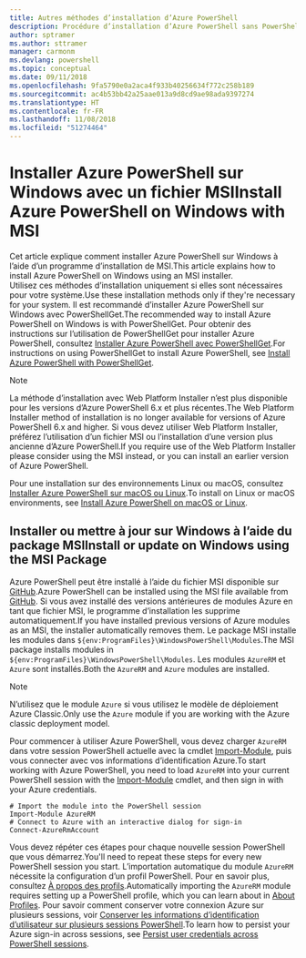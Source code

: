 ```yaml
---
title: Autres méthodes d’installation d’Azure PowerShell
description: Procédure d’installation d’Azure PowerShell sans PowerShellGet à l’aide d’un fichier MSI
author: sptramer
ms.author: sttramer
manager: carmonm
ms.devlang: powershell
ms.topic: conceptual
ms.date: 09/11/2018
ms.openlocfilehash: 9fa5790e0a2aca4f933b40256634f772c258b189
ms.sourcegitcommit: ac4b53bb42a25aae013a9d8cd9ae98ada9397274
ms.translationtype: HT
ms.contentlocale: fr-FR
ms.lasthandoff: 11/08/2018
ms.locfileid: "51274464"
---
```

# <a name="install-azure-powershell-on-windows-with-msi"></a><span data-ttu-id="8e980-103">Installer Azure PowerShell sur Windows avec un fichier MSI</span><span class="sxs-lookup"><span data-stu-id="8e980-103">Install Azure PowerShell on Windows with MSI</span></span>

<span data-ttu-id="8e980-104">Cet article explique comment installer Azure PowerShell sur Windows à l’aide d’un programme d’installation de MSI.</span><span class="sxs-lookup"><span data-stu-id="8e980-104">This article explains how to install Azure PowerShell on Windows using an MSI installer.</span></span>  
<span data-ttu-id="8e980-105">Utilisez ces méthodes d’installation uniquement si elles sont nécessaires pour votre système.</span><span class="sxs-lookup"><span data-stu-id="8e980-105">Use these installation methods only if they're necessary for your system.</span></span> <span data-ttu-id="8e980-106">Il est recommandé d’installer Azure PowerShell sur Windows avec PowerShellGet.</span><span class="sxs-lookup"><span data-stu-id="8e980-106">The recommended way to install Azure PowerShell on Windows is with PowerShellGet.</span></span> <span data-ttu-id="8e980-107">Pour obtenir des instructions sur l’utilisation de PowerShellGet pour installer Azure PowerShell, consultez [Installer Azure PowerShell avec PowerShellGet](install-azurerm-ps.md).</span><span class="sxs-lookup"><span data-stu-id="8e980-107">For instructions on using PowerShellGet to install Azure PowerShell, see [Install Azure PowerShell with PowerShellGet](install-azurerm-ps.md).</span></span>

> [!NOTE]
> <span data-ttu-id="8e980-108">La méthode d’installation avec Web Platform Installer n’est plus disponible pour les versions d’Azure PowerShell 6.x et plus récentes.</span><span class="sxs-lookup"><span data-stu-id="8e980-108">The Web Platform Installer method of installation is no longer available for versions of Azure PowerShell 6.x and higher.</span></span> <span data-ttu-id="8e980-109">Si vous devez utiliser Web Platform Installer, préférez l’utilisation d’un fichier MSI ou l’installation d’une version plus ancienne d’Azure PowerShell.</span><span class="sxs-lookup"><span data-stu-id="8e980-109">If you require use of the Web Platform Installer please consider using the MSI instead, or you can install an earlier version of Azure PowerShell.</span></span>

<span data-ttu-id="8e980-110">Pour une installation sur des environnements Linux ou macOS, consultez [Installer Azure PowerShell sur macOS ou Linux](install-azurermps-maclinux.md).</span><span class="sxs-lookup"><span data-stu-id="8e980-110">To install on Linux or macOS environments, see [Install Azure PowerShell on macOS or Linux](install-azurermps-maclinux.md).</span></span>

## <a name="install-or-update-on-windows-using-the-msi-package"></a><span data-ttu-id="8e980-111">Installer ou mettre à jour sur Windows à l’aide du package MSI</span><span class="sxs-lookup"><span data-stu-id="8e980-111">Install or update on Windows using the MSI Package</span></span>

<span data-ttu-id="8e980-112">Azure PowerShell peut être installé à l’aide du fichier MSI disponible sur [GitHub](https://github.com/Azure/azure-powershell/releases/latest).</span><span class="sxs-lookup"><span data-stu-id="8e980-112">Azure PowerShell can be installed using the MSI file available from [GitHub](https://github.com/Azure/azure-powershell/releases/latest).</span></span> <span data-ttu-id="8e980-113">Si vous avez installé des versions antérieures de modules Azure en tant que fichier MSI, le programme d’installation les supprime automatiquement.</span><span class="sxs-lookup"><span data-stu-id="8e980-113">If you have installed previous versions of Azure modules as an MSI, the installer automatically removes them.</span></span> <span data-ttu-id="8e980-114">Le package MSI installe les modules dans `${env:ProgramFiles}\WindowsPowerShell\Modules`.</span><span class="sxs-lookup"><span data-stu-id="8e980-114">The MSI package installs modules in `${env:ProgramFiles}\WindowsPowerShell\Modules`.</span></span> <span data-ttu-id="8e980-115">Les modules `AzureRM` et `Azure` sont installés.</span><span class="sxs-lookup"><span data-stu-id="8e980-115">Both the `AzureRM` and `Azure` modules are installed.</span></span>

> [!NOTE]
> <span data-ttu-id="8e980-116">N’utilisez que le module `Azure` si vous utilisez le modèle de déploiement Azure Classic.</span><span class="sxs-lookup"><span data-stu-id="8e980-116">Only use the `Azure` module if you are working with the Azure classic deployment model.</span></span>

<span data-ttu-id="8e980-117">Pour commencer à utiliser Azure PowerShell, vous devez charger `AzureRM` dans votre session PowerShell actuelle avec la cmdlet [Import-Module](/powershell/module/Microsoft.PowerShell.Core/Import-Module), puis vous connecter avec vos informations d’identification Azure.</span><span class="sxs-lookup"><span data-stu-id="8e980-117">To start working with Azure PowerShell, you need to load `AzureRM` into your current PowerShell session with the [Import-Module](/powershell/module/Microsoft.PowerShell.Core/Import-Module) cmdlet, and then sign in with your Azure credentials.</span></span>

```powershell-interactive
# Import the module into the PowerShell session
Import-Module AzureRM
# Connect to Azure with an interactive dialog for sign-in
Connect-AzureRmAccount
```

<span data-ttu-id="8e980-118">Vous devez répéter ces étapes pour chaque nouvelle session PowerShell que vous démarrez.</span><span class="sxs-lookup"><span data-stu-id="8e980-118">You'll need to repeat these steps for every new PowerShell session you start.</span></span> <span data-ttu-id="8e980-119">L’importation automatique du module `AzureRM` nécessite la configuration d’un profil PowerShell. Pour en savoir plus, consultez [À propos des profils](/powershell/module/microsoft.powershell.core/about/about_profiles).</span><span class="sxs-lookup"><span data-stu-id="8e980-119">Automatically importing the `AzureRM` module requires setting up a PowerShell profile, which you can learn about in [About Profiles](/powershell/module/microsoft.powershell.core/about/about_profiles).</span></span>
<span data-ttu-id="8e980-120">Pour savoir comment conserver votre connexion Azure sur plusieurs sessions, voir [Conserver les informations d’identification d’utilisateur sur plusieurs sessions PowerShell](context-persistence.md).</span><span class="sxs-lookup"><span data-stu-id="8e980-120">To learn how to persist your Azure sign-in across sessions, see [Persist user credentials across PowerShell sessions](context-persistence.md).</span></span>
